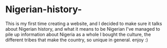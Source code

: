 # Nigerian-history-
This is my first time creating a website, and I decided to make sure it talks about Nigerian history, and what it means to be Nigerian
 I've managed to pile up information about Nigeria as a whole I bought the culture, the different tribes that make the country, so unique in general. enjoy :)
